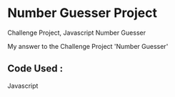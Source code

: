 # Number Guesser Project
Challenge Project, Javascript Number Guesser

My answer to the Challenge Project 'Number Guesser'

## Code Used : 
Javascript
